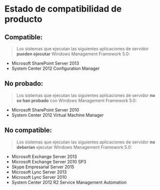 # Estado de compatibilidad de producto

## Compatible:
> Los sistemas que ejecutan las siguientes aplicaciones de servidor **pueden ejecutar** Windows Management Framework 5.0:

- Microsoft SharePoint Server 2013
- System Center 2012 Configuration Manager

## No probado:
> Los sistemas que ejecutan las siguientes aplicaciones de servidor **no se han probado** con Windows Management Framework 5.0:

- Microsoft SharePoint Server 2010
- System Center 2012 Virtual Machine Manager

## No compatible:
> Los sistemas que ejecutan las siguientes aplicaciones de servidor **no deberían** ejecutar Windows Management Framework 5.0:

- Microsoft Exchange Server 2013
- Microsoft Exchange Server 2010 SP3
- Skype Empresarial Server 2015
- Microsoft Lync Server 2013
- Microsoft Lync Server 2010
- System Center 2012 R2 Service Management Automation



<!--HONumber=May16_HO4-->


